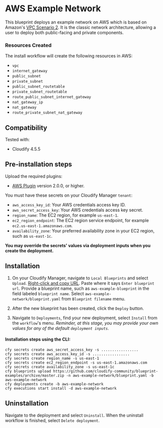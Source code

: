 # AWS Example Network

This blueprint deploys an example network on AWS which is based on Amazon's [VPC Scenario 2](https://docs.aws.amazon.com/AmazonVPC/latest/UserGuide/VPC_Scenario2.html). It is the classic network architecture, allowing a user to deploy both public-facing and private components.

### Resources Created

The install workflow will create the following resources in AWS:

  * `vpc`
  * `internet_gateway`
  * `public_subnet`
  * `private_subnet`
  * `public_subnet_routetable`
  * `private_subnet_routetable`
  * `route_public_subnet_internet_gateway`
  * `nat_gateway_ip`
  * `nat_gateway`
  * `route_private_subnet_nat_gateway`

## Compatibility

Tested with:
  * Cloudify 4.5.5


## Pre-installation steps

Upload the required plugins:

  * [AWS Plugin](https://github.com/cloudify-cosmo/cloudify-aws-plugin/releases) version 2.0.0, or higher.

You must have these secrets on your Cloudify Manager `tenant`:

  * `aws_access_key_id`: Your AWS credentials access key ID.
  * `aws_secret_access_key`: Your AWS credentials access key secret.
  * `region_name`: The EC2 region, for example `us-east-1`.
  * `ec2_region_endpoint`: The EC2 region service endpoint, for example `ec2.us-east-1.amazonaws.com`.
  * `availability_zone`: Your preferred availability zone in your EC2 region, such as `us-east-1c`.

**You may override the secrets' values via deployment inputs when you create the deployment.**


## Installation

1. On your Cloudify Manager, navigate to `Local Blueprints` and select `Upload`. [Right-click and copy URL](https://github.com/cloudify-community/blueprint-examples/archive/master.zip). Paste where it says `Enter blueprint url`. Provide a blueprint name, such as `aws-example-blueprint` in the field labeled `blueprint name`. Select `aws-example-network/blueprint.yaml` from `Blueprint filename` menu.

1. After the new blueprint has been created, click the `Deploy` button.

1. Navigate to `Deployments`, find your new deployment, select `Install` from the `workflow`'s menu. _Reminder, at this stage, you may provide your own values for any of the default `deployment inputs`._

#### Installation steps using the CLI:

```shell
cfy secrets create aws_secret_access_key -s .................
cfy secrets create aws_access_key_id -s .................
cfy secrets create region_name -s us-east-1
cfy secrets create ec2_region_endpoint -s us-east-1.amazonaws.com
cfy secrets create availability_zone -s us-east-1c
cfy blueprints upload https://github.com/cloudify-community/blueprint-examples/archive/master.zip -n aws-example-network/blueprint.yaml -b aws-example-network
cfy deployments create -b aws-example-network 
cfy executions start install -d aws-example-network
```

## Uninstallation

Navigate to the deployment and select `Uninstall`. When the uninstall workflow is finished, select `Delete deployment`.

